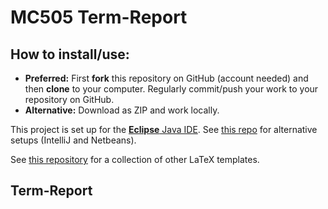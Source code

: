 # MC505 Term-Report

## How to install/use:

* **Preferred:** First **fork** this repository on GitHub (account needed) and then **clone** to your computer.
Regularly commit/push your work to your repository on GitHub. 
* **Alternative:** Download as ZIP and work locally.


This project is set up for the [**Eclipse** Java IDE](https://www.eclipse.org/downloads/). 
See [this repo](https://github.com/imagingbook/imagej1-plugins-ide-setup) for alternative setups (IntelliJ and Netbeans).

See [this repository](https://github.com/Digital-Media/HagenbergThesis) for a collection of other LaTeX templates.

## Term-Report

